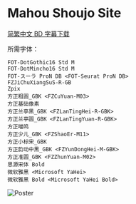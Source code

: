 # Mahou Shoujo Site

[简繁中文 BD 字幕下载](https://github.com/Nekomoekissaten-SUB/Nekomoekissaten-Storage/releases/download/subtitles_pkg/Mahou_Shoujo_Site_BD_zho.7z)

所需字体：
```
FOT-DotGothic16 Std M
FOT-DotMincho16 Std M
FOT-スーラ ProN DB <FOT-Seurat ProN DB>
FZJiChuXiangSuS-R-GB
Zpix
方正粗圆_GBK <FZCuYuan-M03>
方正基础像素
方正兰亭黑_GBK <FZLanTingHei-R-GBK>
方正兰亭圆_GBK <FZLanTingYuan-R-GBK>
方正喵鸣
方正少儿_GBK <FZShaoEr-M11>
方正小标宋_GBK
方正韵动中黑_GBK <FZYunDongHei-M-GBK>
方正准圆_GBK <FZZhunYuan-M02>
思源宋体 Bold
微软雅黑 <Microsoft YaHei>
微软雅黑 Bold <Microsoft YaHei Bold>
```

![Poster](http://nekomoe.pages.dev/images/2018-04/mahoushoujyosite.png)